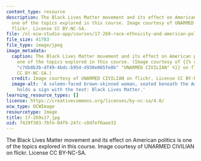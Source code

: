 ```yaml
---
content_type: resource
description: The Black Lives Matter movement and its effect on American politics is
  one of the topics explored in this course. Image courtesy of UNARMED CIVILIAN on
  flickr. License CC BY-NC-SA.
file: /ol-ocw-studio-app/courses/17-269-race-ethnicity-and-american-politics-spring-2017/7429f3037bfe04f6247cc8dfef0aee33_17-269s17.jpg
file_size: 41783
file_type: image/jpeg
image_metadata:
  caption: The Black Lives Matter movement and its effect on American politics is
    one of the topics explored in this course. (Image courtesy of {{% resource_link
    "c7db8b3b-df49-4bdc-b954-d930e065fe8b" "UNARMED CIVILIAN" %}} on flickr. License
    CC BY-NC-SA.)
  credit: Image courtesy of UNARMED CIVILIAN on flickr. License CC BY-NC-SA.
  image-alt: 'A solemn-faced brown-skinned woman, seated beneath the American flag,
    holds a sign with the text: Black Lives Matter.'
learning_resource_types: []
license: https://creativecommons.org/licenses/by-nc-sa/4.0/
ocw_type: OCWImage
resourcetype: Image
title: 17-269s17.jpg
uid: 7429f303-7bfe-04f6-247c-c8dfef0aee33
---
```

The Black Lives Matter movement and its effect on American politics is one of the topics explored in this course. Image courtesy of UNARMED CIVILIAN on flickr. License CC BY-NC-SA.